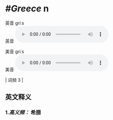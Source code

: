 # ***\#Greece*** n
英音 ɡriːs  
英音
<audio src="./media/Greece-b.aac" controls="controls"></audio>

美音 ɡriːs  
美音
<audio src="./media/Greece.aac" controls="controls"></audio>



| 词频 3 |  

英文释义
---
### 1.*高义频：* **希腊**  


